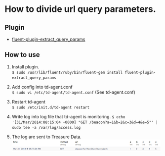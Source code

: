How to divide url query parameters.
================

## Plugin

* [fluent-plugin-extract_query_params](https://github.com/kentaro/fluent-plugin-extract_query_params)

## How to use

1. Install plugin.  
`$ sudo /usr/lib/fluent/ruby/bin/fluent-gem install fluent-plugin-extract_query_params`

2. Add config into td-agent.conf  
`$ sudo vi /etc/td-agent/td-agent.conf` (See td-agent.conf)

3. Restart td-agent  
`$ sudo /etc/init.d/td-agent restart`

4. Write log into log file that td-agent is monitoring.
`$ echo '[31/Mar/2014:08:15:04 +0000] "GET /beacon?a=1&b=2&c=3&d=4&e=5"' | sudo tee -a /var/log/access.log`

5. The log are sent to Treasure Data.
![image](./capture.png)